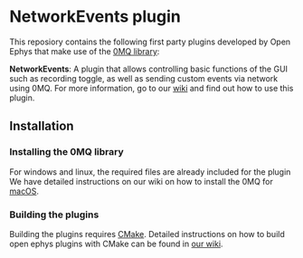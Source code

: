 # NetworkEvents plugin
This reposiory contains the following first party plugins developed by Open Ephys that make use of the [0MQ library](http://zeromq.org/):

**NetworkEvents**: A plugin that allows controlling basic functions of the GUI such as recording toggle, as well as sending custom events via network using 0MQ. For more information, go to our [wiki](https://open-ephys.atlassian.net/wiki/spaces/OEW/pages/23265310/Network+Events) and find out how to use this plugin.

## Installation
### Installing the 0MQ library
For windows and linux, the required files are already included for the plugin
We have detailed instructions on our wiki on how to install the 0MQ for [macOS](https://open-ephys.atlassian.net/wiki/spaces/OEW/pages/491555/macOS).

### Building the plugins
Building the plugins requires [CMake](https://cmake.org/). Detailed instructions on how to build open ephys plugins with CMake can be found in [our wiki](https://open-ephys.atlassian.net/wiki/spaces/OEW/pages/1259110401/Plugin+CMake+Builds).
 